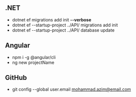 ## .NET
- dotnet ef migrations add init  **--verbose**
- dotnet ef --startup-project ../API/ migrations add init
- dotnet ef --startup-project ../API/ database update

## Angular
-  npm i -g @angular/cli
-  ng new projectName

## GitHub
 - git config --global user.email mohammad.azim@email.com
